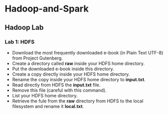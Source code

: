 # Hadoop-and-Spark

## Hadoop Lab

### Lab 1: HDFS

- Download the most frequently downloaded e-book (in Plain Text UTF-8) from Project Gutenberg.
- Create a directory called **raw** inside your HDFS home directory.
- Put the downloaded e-book inside this directory.
- Create a copy directly inside your HDFS home directory.
- Rename the copy inside your HDFS home directory to **input.txt**.
- Read directly from HDFS the **input.txt** file.
- Remove this file (careful with this command).
- List your HDFS home directory.
- Retrieve the fule from the **raw** directory from HDFS to the local filesystem and rename it **local.txt**.

